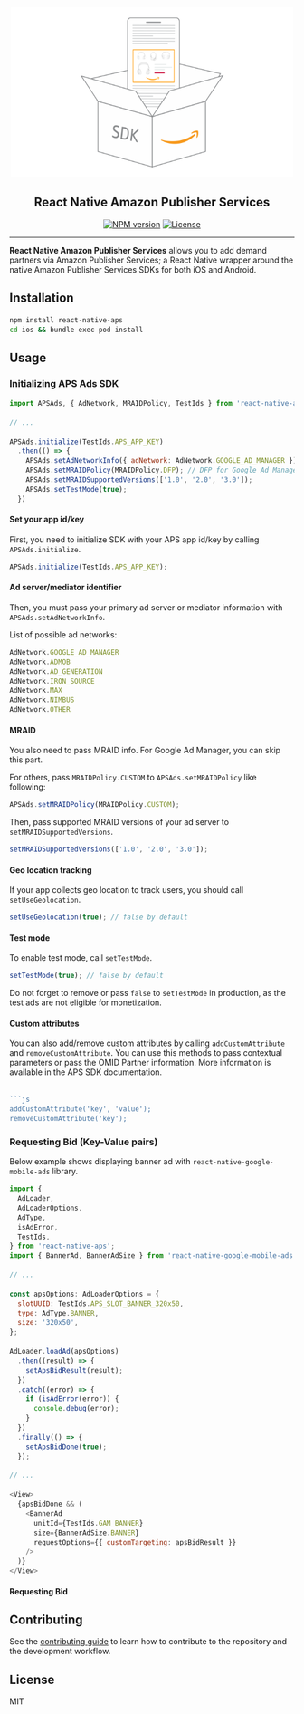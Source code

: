 <p align="center">
  <a href="https://github.com/AdversportTeam/react-native-aps/README.md">
    <img width="500px" src="./docs/img/logo_aps.png"><br/>
  </a>
  <h2 align="center">React Native Amazon Publisher Services</h2>
</p>

<p align="center">
  <a href="https://www.npmjs.com/package/react-native-aps"><img src="https://img.shields.io/npm/v/react-native-aps.svg?style=flat-square" alt="NPM version"></a>
  <a href="/LICENSE"><img src="https://img.shields.io/npm/l/react-native-aps.svg?style=flat-square" alt="License"></a>
</p>

---

**React Native Amazon Publisher Services** allows you to add demand partners via Amazon Publisher Services; a React Native wrapper around the native Amazon Publisher Services SDKs for both iOS and Android.

## Installation

```sh
npm install react-native-aps
cd ios && bundle exec pod install
```

## Usage

### Initializing APS Ads SDK

```js
import APSAds, { AdNetwork, MRAIDPolicy, TestIds } from 'react-native-aps';

// ...

APSAds.initialize(TestIds.APS_APP_KEY)
  .then(() => {
    APSAds.setAdNetworkInfo({ adNetwork: AdNetwork.GOOGLE_AD_MANAGER }); // Primary ad server / mediation
    APSAds.setMRAIDPolicy(MRAIDPolicy.DFP); // DFP for Google Ad Manager, Custom for others.
    APSAds.setMRAIDSupportedVersions(['1.0', '2.0', '3.0']);
    APSAds.setTestMode(true);
  })
```

#### Set your app id/key

First, you need to initialize SDK with your APS app id/key by calling `APSAds.initialize`.

```js
APSAds.initialize(TestIds.APS_APP_KEY);
```

#### Ad server/mediator identifier

Then, you must pass your primary ad server or mediator information with `APSAds.setAdNetworkInfo`.

List of possible ad networks:

```js
AdNetwork.GOOGLE_AD_MANAGER
AdNetwork.ADMOB
AdNetwork.AD_GENERATION
AdNetwork.IRON_SOURCE
AdNetwork.MAX
AdNetwork.NIMBUS
AdNetwork.OTHER
```

#### MRAID

You also need to pass MRAID info. For Google Ad Manager, you can skip this part.

For others, pass `MRAIDPolicy.CUSTOM` to `APSAds.setMRAIDPolicy` like following:

```js
APSAds.setMRAIDPolicy(MRAIDPolicy.CUSTOM);
```

Then, pass supported MRAID versions of your ad server to `setMRAIDSupportedVersions`.

```js
setMRAIDSupportedVersions(['1.0', '2.0', '3.0']);
```

#### Geo location tracking

If your app collects geo location to track users, you should call `setUseGeolocation`.

```js
setUseGeolocation(true); // false by default
```

#### Test mode

To enable test mode, call `setTestMode`.

```js
setTestMode(true); // false by default
```

Do not forget to remove or pass `false` to `setTestMode` in production, as the test ads are not eligible for monetization.

#### Custom attributes

You can also add/remove custom attributes by calling `addCustomAttribute` and `removeCustomAttribute`.
You can use this methods to pass contextual parameters or pass the OMID Partner information. More information is available in the APS SDK documentation.

```js

```js
addCustomAttribute('key', 'value');
removeCustomAttribute('key');
```

### Requesting Bid (Key-Value pairs)

Below example shows displaying banner ad with `react-native-google-mobile-ads` library.

```js
import {
  AdLoader,
  AdLoaderOptions,
  AdType,
  isAdError,
  TestIds,
} from 'react-native-aps';
import { BannerAd, BannerAdSize } from 'react-native-google-mobile-ads';

// ...

const apsOptions: AdLoaderOptions = {
  slotUUID: TestIds.APS_SLOT_BANNER_320x50,
  type: AdType.BANNER,
  size: '320x50',
};

AdLoader.loadAd(apsOptions)
  .then((result) => {
    setApsBidResult(result);
  })
  .catch((error) => {
    if (isAdError(error)) {
      console.debug(error);
    }
  })
  .finally(() => {
    setApsBidDone(true);
  });

// ...

<View>
  {apsBidDone && (
    <BannerAd
      unitId={TestIds.GAM_BANNER}
      size={BannerAdSize.BANNER}
      requestOptions={{ customTargeting: apsBidResult }}
    />
  )}
</View>
```

#### Requesting Bid

## Contributing

See the [contributing guide](CONTRIBUTING.md) to learn how to contribute to the repository and the development workflow.

## License

MIT
